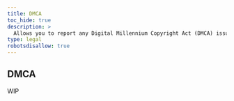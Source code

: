 ```yaml
---
title: DMCA
toc_hide: true
description: >
  Allows you to report any Digital Millennium Copyright Act (DMCA) issues.
type: legal
robotsdisallow: true
---
```


## DMCA
WIP